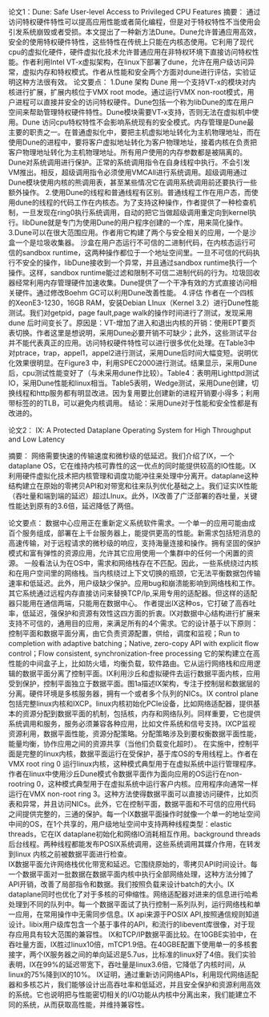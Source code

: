 论文1：Dune: Safe User-level Access to Privileged CPU Features
摘要：
  通过访问特权硬件特性可以提高应用性能或者简化编程，但是对于特权特性不当使用会引发系统崩毁或者受损。本文提出了一种新方法Dune。Dune允许普通应用高效，安全的使用特权硬件特性，这些特性在传统上只能在内核态使用。它利用了现代cpu的虚拟化硬件，硬件虚拟化技术允许普通应用在非特权环境下直接访问特权性能。作者利用Intel VT-x虚拟架构，在linux下部署了dune，允许在用户级访问异常，虚拟内存和特权模式。作者从性能和安全两个方面对dune进行评估，实验证明这种方法很有效。
论文要点：
1.Dune 架构
  Dune 用一个支持VT-x的模块对内核进行扩展，扩展内核位于VMX root mode。通过运行VMX non-root模式，用户进程可以直接并安全的访问特权硬件。Dune包括一个称为libDune的库在用户空间来帮助管理特权硬件特性。Dune模块需要VT-x支持，否则无法在虚拟机中使用。Dune 访问cpu特权特性不会影响系统现有的安全模式。内存管理是Dune最主要的职责之一。在普通虚拟化中，要把主机虚拟地址转化为主机物理地址，而在使用Dune的进程中，要将客户虚拟地址转化为客户物理地址，接着内核在负责把客户物理地址转化为主机物理地址。所有用户使用的内存参数都是被隔离的。Dune对系统调用进行保护。正常的系统调用指令在自身线程中执行。不会引发VM推出。相反，超级调用指令必须使用VMCAll进行系统调用。超级调用通过Dune模块使用内核的熊调用表，甚至某些情况它在调用系统调用前还要执行一些额外操作。
2.使用Dune的线程和普通线程有区别。普通线程工作在用户态，而使用dune的线程的代码工作在内核态。为了支持这种操作，作者提供了一种检查机制，一旦发现在ring0执行系统调用，自动的把它当做超级调用重定向到kernel执行。libDune就是专门为使用Dune的用户程序创建的一个库，用来简化操作。
3.Dune可以在很大范围应用。作者用它构建了两个与安全相关的应用，一个是沙盒一个是垃圾收集器。
 沙盒在用户态运行不可信的二进制代码，在内核态运行可信的sandbox runtime，这两种操作都位于一个地址空间里。一旦不可信的代码执行不安全的操作，libDune接收到一个异常，并且通过sandbox runtime执行一个操作。这样，sandbox runtime能过滤和限制不可信二进制代码的行为。垃圾回收器经常利用内存管理硬件加速收集。Dune提供了一个干净有效的方式直接访问相关硬件。通过修改Boehm GC可以利用Dune改善性能。
4.评估
  作者在一个四核的XeonE3-1230，16GB RAM，安装Debian LInux（Kernel 3.2）进行Dune性能测试。我们对getpid，page fault,page walk的操作时间进行了测试，发现采用dune 后时间变长了。原因是：VT-增加了进入和退出内核的开销：使用EPT要页表切换。作者这里是想说明，采用Dune必要开销不可缺少；此外，这些测试平台并不能代表真正的应用。访问特权硬件特性可以进行很多优化处理。在Table3中对ptrace，trap，appel1，appel2进行测试，采用Dune后时间大幅变短。说明优化效果很明显。在Figure3 中，利用SPEC2000进行测试。结果显示，采用Dune后，cpu测试性能变好了（与未采用dune作比较）。Table4：表明用Lighttpd测试IO，采用Dune性能和linux相当。Table5表明，Wedge测试，采用Dune创建，切换线程和http服务都有明显改进。因为复用要比创建新的进程开销要小得多；利用带标签的的TLB，可以避免内核调用。
 结论：采用Dune对于性能和安全性都是有改进的。


论文2： IX: A Protected Dataplane Operating System for High Throughput and Low Latency

摘要：
网络需要快速的传输速度和微秒级的低延迟。我们介绍了IX，一个dataplane OS，它在维持内核可靠性的这一优点的同时能提供较高的IO性能。IX利用硬件虚拟化技术把内核管理和调度功能冲往来处理中分离开。dataplane这种结构建立在原始的零拷贝API和对带宽和往来队列优化基础之上。我们证实IX性能（吞吐量和端到端的延迟）超过LInux。此外，IX改善了广泛部署的吞吐量，关键性能达到原有的3.6倍，延迟降低了两倍。

论文要点：
数据中心应用正在重新定义系统软件需求。一个单一的应用可能由成百个服务组成，部署在上千台服务器上，能提供更高的性能。新需求包括短消息的高速传输，对于远程请求的微秒级的响应，支持海量连接和操作。拥有坚固的保护模式和富有弹性的资源应用，允许其它应用使用一个集群中的任何一个闲置的资源。
一般看法认为在OS中，需求和网络栈存在不匹配。因此，一些系统绕过内核和在用户空间里的网络栈。当内核绕过上下文切换的瓶颈，它无法平衡数据包传输速率和低延迟。此外，用户级缺少保护。应用bug和崩溃能影响到网络栈和工作。其它系统通过远程内存直接访问来替换TCP/Ip,采用专用的适配器。但这样的适配器只能用在通信两端，只能用在数据中心。
作者提出IX这种os，它打破了高吞吐率，低延迟，强保护和资源有效性这四方面的折衷。IX对数据中心结构进行扩展来支持不可信的，通用目的应用，来满足所有的4个需求。它的设计基于以下原则：控制平面和数据平面分离，由它负责资源配置，供给，调度和监视；Run to completion with adaptive batching；Native, zero-copy API with explicit flow control；Flow consistent, synchronization-free processing
它的架构建立在高性能的中间盒子上，比如防火墙，均衡负载，软件路由。它从运行网络栈和应用逻辑的数据平面分离了控制平面。IX利用沙丘和虚拟硬件去运行数据平面内核，应用受到保护，控制平面独立于数据平面。图1a描述IX架构，专注于控制层和数据层的分离。硬件环境是多核服务器，拥有一个或者多个队列的NICs。IX control plane包括完整linux内核和IXCP。linux内核初始化PCIe设备，比如网络适配器，提供基本的资源分配到数据平面的机制，包括核，内存和网络队列。同样重要，它也提供系统调用和服务，服务必须兼容各种应用，比如文件系统和信号支持。IXCP监视资源利用，数据平面性能，资源分配策略。分配策略涉及到要权衡数据平面性能，能量均衡，协作应用之间的资源共享（当他们负载变化超时）。
在实施中，控制平面是完整的linux内核，数据平面运行在受保护，基于库OS的专用线程上。作者在VMX root ring 0 运行linux内核，这种模式典型用于在虚拟系统中运行管理程序。作者在linux中使用沙丘Dune模式令数据平面作为面向应用的OS运行在non-rootring 0，这种模式典型用于在虚拟系统中运行客户内核。应用程序向通常一样运行在VMX non-root ring 3。这种方法使得数据平面可以直接访问硬件，比如页表和异常，并且访问NICs。此外，它在控制平面，数据平面和不可信的应用代码之间提供完整的，三通的保护。每一个IX数据平面操作时就像一个单一的地址空间中间的OS，在1个共享的，用户级地址空间中支持两种线程类型：elastic threads，它在IX dataplane初始化和网络IO消耗相互作用。background threads后台线程。两种线程都能发布POSIX系统调用，这些系统调用其媒介作用，在转发到linux 内核之前被数据平面进行检查。	     
IX数据平面允许网络栈优化带宽和延迟。它围绕原始的，零拷贝API时间设计。每一个数据平面对一批数据在数据平面内核中执行全部网络处理，这种方法分摊了API开销，改善了局部指令和数据。我们按照负载来设计batch的大小。IX dataplane同时也优化了对于多核的可伸缩性。网络适配器对进来的信息进行哈希处理到不同的队列中。每一个数据平面试了执行控制一系列队列，运行网络栈和单一应用，在常用操作中无需同步信息。IX api来源于POSIX  API,按照通信规则知道设计。libix用户级库包含一个基于事件的API，和流行的libevent库很像，对于现存应用具有较大范围的兼容性。
IX和TCP/IP数据平面比较。在10GBE实验中，在吞吐量方面，IX胜过linux10倍，mTCP1.9倍。在40GBE配置下使用单一的多核套接字，两个IX服务器之间的单向延迟是5.7us，比标准的linux好了4倍。我们实验表明，IX在99%的延迟带宽下，吞吐量是linux3.6倍，它降低了内核时间，从linux的75%降到IX的10%。
IX证明，通过重新访问网络APIs，利用现代网络适配器和多核芯片，我们能够设计出高吞吐率和低延迟，并且安全保护和资源利用高效的系统。它也说明把与性能密切相关的I/O功能从内核中分离出来，我们能建立不同的系统，从而获取高性能，并维持兼容性。

